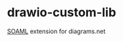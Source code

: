 # drawio-custom-lib
<a href="https://app.diagrams.net/?splash=0&clibs=Uhttps%3A%2F%2Fraw.githubusercontent.com%2Fgiva16%2Fdrawio-custom-lib%2Fmain%2FSOAML%2520Library%2FsoaML-General.xml">SOAML</a> extension for diagrams.net
 
